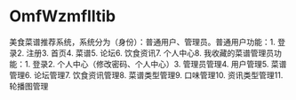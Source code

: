 # OmfWzmflltib
美食菜谱推荐系统，系统分为（身份）：普通用户、管理员。普通用户功能：1. 登录2. 注册3. 首页4. 菜谱5. 论坛6. 饮食资讯7. 个人中心8. 我收藏的菜谱管理员功能：1. 登录2. 个人中心（修改密码、个人中心）3. 管理员管理4. 用户管理5. 菜谱管理6. 论坛管理7. 饮食资讯管理8. 菜谱类型管理9. 口味管理10. 资讯类型管理11. 轮播图管理 

